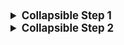 <style>
summary {
  font-size: 1.2em;
  font-weight: bold;
}
</style>

<details>
  <summary>
    Collapsible Step 1
  </summary>
  <p>Here you can put some content...</p>
  <p>... and anything else you want :)</p>
</details>

<details>
  <summary>
    Collapsible Step 2
  </summary>
  <p>Here you can put some content...</p>
  <p>... and anything else you want :)</p>
</details>
